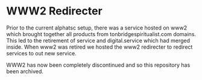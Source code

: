 # WWW2 Redirecter
Prior to the current alphatsc setup, there was a service hosted on www2 which brought together all products from tonbridgespiritualist.com domains. This led to the retirement of service and digital.service which had merged inside.
When www2 was retired we hosted the www2 redirecter to redirect services to out new service.

WWW2 has now been completely discontinued and so this repository has been archived.
